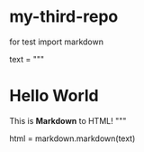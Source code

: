 # my-third-repo
for test
import markdown

text = """
# Hello World
This is **Markdown** to HTML!
"""

html = markdown.markdown(text)
